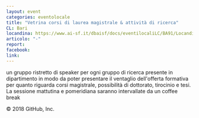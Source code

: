 ```yaml
---
layout: event
categories: eventolocale
title: "Vetrina corsi di laurea magistrale & attività di ricerca"
CL: Bari
locandina: https://www.ai-sf.it/dbaisf/docs/eventilocaliLC/BA91/Locandina_Vetrina_4_Giugno.png 
articolo: "-"
report:
facebook: 
link: 
---
```

un gruppo ristretto di speaker per ogni gruppo di ricerca presente in dipartimento in modo da poter presentare il ventaglio dell'offerta formativa per quanto riguarda corsi magistrale, possibilità di dottorato, tirocinio e tesi. La sessione mattutina e pomeridiana saranno intervallate da un coffee break

© 2018 GitHub, Inc.
